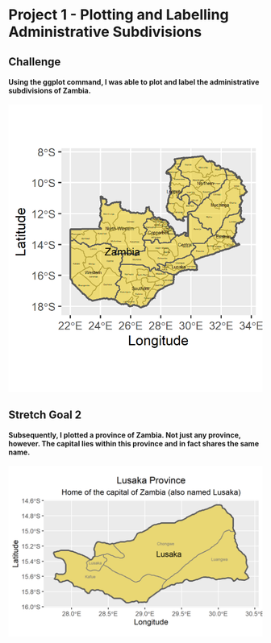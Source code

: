 # Project 1 - Plotting and Labelling Administrative Subdivisions


## Challenge
#### Using the ggplot command, I was able to plot and label the administrative subdivisions of Zambia.
![](zmb.png)
## Stretch Goal 2
#### Subsequently, I plotted a province of Zambia. Not just any province, however. The capital lies within this province and in fact shares the same name.
![](zmb_lusaka.png)
